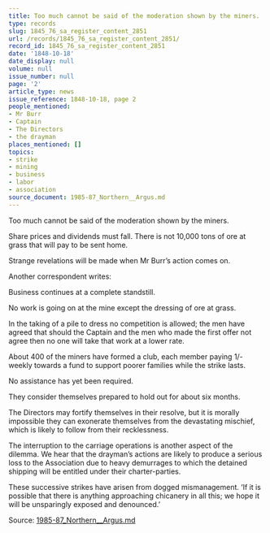 ```yaml
---
title: Too much cannot be said of the moderation shown by the miners.
type: records
slug: 1845_76_sa_register_content_2851
url: /records/1845_76_sa_register_content_2851/
record_id: 1845_76_sa_register_content_2851
date: '1848-10-18'
date_display: null
volume: null
issue_number: null
page: '2'
article_type: news
issue_reference: 1848-10-18, page 2
people_mentioned:
- Mr Burr
- Captain
- The Directors
- the drayman
places_mentioned: []
topics:
- strike
- mining
- business
- labor
- association
source_document: 1985-87_Northern__Argus.md
---
```


Too much cannot be said of the moderation shown by the miners.

Share prices and dividends must fall.  There is not 10,000 tons of ore at grass that will pay to be sent home.

Strange revelations will be made when Mr Burr’s action comes on.

Another correspondent writes:

Business continues at a complete standstill.

No work is going on at the mine except the dressing of ore at grass.

In the taking of a pile to dress no competition is allowed; the men have agreed that should the Captain and the men who made the first offer not agree then no one will take that work at a lower rate.

About 400 of the miners have formed a club, each member paying 1/- weekly towards a fund to support poorer families while the strike lasts.

No assistance has yet been required.

They consider themselves prepared to hold out for about six months.

The Directors may fortify themselves in their resolve, but it is morally impossible they can exonerate themselves from the devastating mischief, which is likely to follow from their recklessness.

The interruption to the carriage operations is another aspect of the dilemma.  We hear that the drayman’s actions are likely to produce a serious loss to the Association due to heavy demurrages to which the detained shipping will be entitled under their charter-parties.

These successive strikes have arisen from dogged mismanagement.  ‘If it is possible that there is anything approaching chicanery in all this; we hope it will be unsparingly exposed and denounced.’


Source: [1985-87_Northern__Argus.md](/downloads/markdown/1985-87_Northern__Argus.md)
